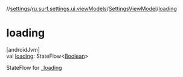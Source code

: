 //[settings](../../../index.md)/[ru.surf.settings.ui.viewModels](../index.md)/[SettingsViewModel](index.md)/[loading](loading.md)

# loading

[androidJvm]\
val [loading](loading.md): StateFlow&lt;[Boolean](https://kotlinlang.org/api/latest/jvm/stdlib/kotlin/-boolean/index.html)&gt;

StateFlow for [_loading](_loading.md)
